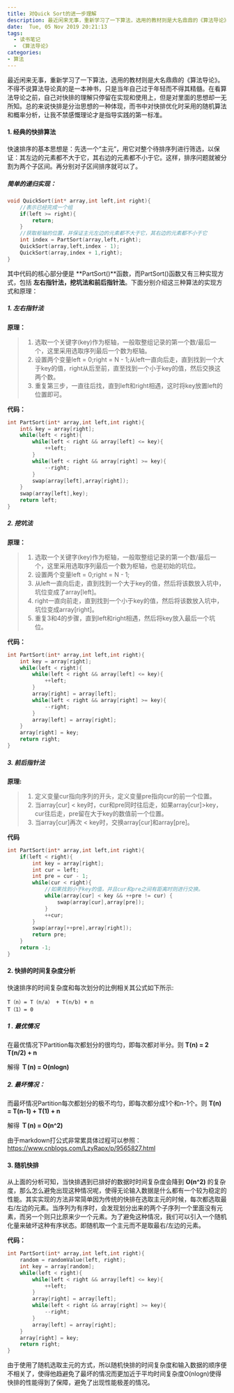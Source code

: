 ```yaml
---
title: 对Quick Sort的进一步理解 
description: 最近闲来无事，重新学习了一下算法，选用的教材则是大名鼎鼎的《算法导论》。不得不说算法导论真的是一本神书，只是当年自己过于年轻而不得其精髓。在看算法导论之前，自己对快排的理解只停留在实现和使用上，但是对里面的思想却一无所知。总的来说快排是分治思想的一种体现，而书中对快排优化时采用的随机算法和概率分析，让我不禁感慨理论才是指导实践的第一标准。
date:  Tue, 05 Nov 2019 20:21:13
tags:
  - 读书笔记
  - 《算法导论》	
categories:
- 算法
---
```


最近闲来无事，重新学习了一下算法，选用的教材则是大名鼎鼎的《算法导论》。不得不说算法导论真的是一本神书，只是当年自己过于年轻而不得其精髓。在看算法导论之前，自己对快排的理解只停留在实现和使用上，但是对里面的思想却一无所知。总的来说快排是分治思想的一种体现，而书中对快排优化时采用的随机算法和概率分析，让我不禁感慨理论才是指导实践的第一标准。

#### 1. 经典的快排算法

快速排序的基本思想是：先选一个“主元”，用它对整个待排序列进行筛选，以保证：其左边的元素都不大于它，其右边的元素都不小于它。这样，排序问题就被分割为两个子区间。再分别对子区间排序就可以了。

##### 简单的递归实现：

~~~C
void QuickSort(int* array,int left,int right){
    //表示已经完成一个组
	if(left >= right){ 
		return;
	}
    //获取枢轴的位置，并保证主元左边的元素都不大于它，其右边的元素都不小于它
	int index = PartSort(array,left,right);
	QuickSort(array,left,index - 1);
	QuickSort(array,index + 1,right);
}
~~~

其中代码的核心部分便是 **PartSort()**函数，而PartSort()函数又有三种实现方式，包括 **左右指针法，挖坑法和前后指针法**。下面分别介绍这三种算法的实现方式和原理：

##### 1. 左右指针法

**原理：**

>1. 选取一个关键字(key)作为枢轴，一般取整组记录的第一个数/最后一个，这里采用选取序列最后一个数为枢轴。
>2. 设置两个变量left = 0;right = N - 1;从left一直向后走，直到找到一个大于key的值，right从后至前，直至找到一个小于key的值，然后交换这两个数。
>3. 重复第三步，一直往后找，直到left和right相遇，这时将key放置left的位置即可。

**代码：**

~~~c
int PartSort(int* array,int left,int right){
	int& key = array[right];
	while(left < right){
		while(left < right && array[left] <= key){
			++left;
		}
		while(left < right && array[right] >= key){
			--right;
		}
		swap(array[left],array[right]);
	}
	swap(array[left],key);
	return left;
}
~~~

##### 2. 挖坑法

**原理：**

>1. 选取一个关键字(key)作为枢轴，一般取整组记录的第一个数/最后一个，这里采用选取序列最后一个数为枢轴，也是初始的坑位。
>2. 设置两个变量left = 0;right = N - 1;
>3. 从left一直向后走，直到找到一个大于key的值，然后将该数放入坑中，坑位变成了array[left]。
>4. right一直向前走，直到找到一个小于key的值，然后将该数放入坑中，坑位变成array[right]。
>5. 重复3和4的步骤，直到left和right相遇，然后将key放入最后一个坑位。

**代码：**

~~~c
int PartSort(int* array,int left,int right){
	int key = array[right];
	while(left < right){
		while(left < right && array[left] <= key){
			++left;
		}
		array[right] = array[left];
		while(left < right && array[right] >= key){
			--right;
		}
		array[left] = array[right];	 
	}
	array[right] = key;
	return right;
}
~~~

##### 3. 前后指针法

**原理:**

>1. 定义变量cur指向序列的开头，定义变量pre指向cur的前一个位置。
>2. 当array[cur] < key时，cur和pre同时往后走，如果array[cur]>key，cur往后走，pre留在大于key的数值前一个位置。
>3. 当array[cur]再次 < key时，交换array[cur]和array[pre]。

**代码**

~~~c
int PartSort(int* array,int left,int right){
	if(left < right){
		int key = array[right];
		int cur = left;
		int pre = cur - 1;
		while(cur < right){
            //如果找到小于key的值，并且cur和pre之间有距离时则进行交换。
			while(array[cur] < key && ++pre != cur)	{
				swap(array[cur],array[pre]);
			}
			++cur;
		}
		swap(array[++pre],array[right]);
		return pre;
	}
	return -1;
}
~~~

#### 2. 快排的时间复杂度分析

快速排序的时间复杂度和每次划分的比例相关其公式如下所示:

```
T（n）= T（n/a） + T(n/b) + n
T（1）= 0  
```

##### **1 . 最优情况**

在最优情况下Partition每次都划分的很均匀，即每次都对半分。则   **T(n) = 2 T(n/2) + n** 

解得 **Ｔ(n) = O(nlogn)** 

##### **2. 最坏情况：**

而最坏情况Partition每次都划分的极不均匀，即每次都分成1个和n-1个。则  **T(n) =  T(n-1) + T(1) + n** 

解得 **Ｔ(n) = O(n^2)** 

由于markdown打公式非常累具体过程可以参照：<https://www.cnblogs.com/LzyRapx/p/9565827.html>

#### 3. 随机快排

从上面的分析可知，当快排遇到已排好的数据时时间复杂度会降到 **O(n^2)** 的复杂度，那么怎么避免出现这种情况呢，使得无论输入数据是什么都有一个较为稳定的性能。其实实现的方法非常简单因为传统的快排在选取主元的时候，每次都选取最右/左边的元素。当序列为有序时，会发现划分出来的两个子序列一个里面没有元素，而另一个则只比原来少一个元素。为了避免这种情况，我们可以引入一个随机化量来破坏这种有序状态。即随机取一个主元而不是取最右/左边的元素。

**代码：**

~~~c
int PartSort(int* array,int left,int right){
	random = randomValue(left, right);
    int key = array[random];
	while(left < right){
		while(left < right && array[left] <= key){
			++left;
		}
		array[right] = array[left];
		while(left < right && array[right] >= key){
			--right;
		}
		array[left] = array[right];	 
	}
	array[right] = key;
	return right;
}
~~~

由于使用了随机选取主元的方式，所以随机快排的时间复杂度和输入数据的顺序便不相关了，使得他趋避免了最坏的情况而更加近于平均时间复杂度O(nlogn)使得快排的性能得到了保障，避免了出现性能极差的情况。